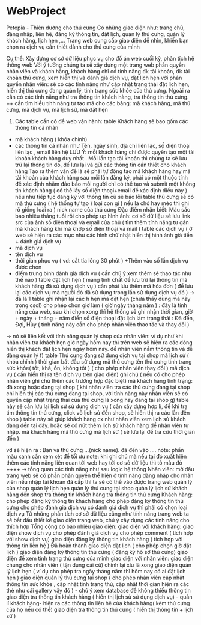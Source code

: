 # WebProject
Petopia - Thiên đường cho thú cưng
Có những giao diện như: trang chủ, đăng nhập, liên hệ, đăng ký thông tin, đặt lịch, quản lý thú cưng, quản lý khách hàng, lịch hẹn ,...
Trang web cung cấp giao diện dễ nhìn, khiến bạn chọn ra dịch vụ cần thiết dành cho thú cưng của mình

Cụ thể:
Xây dựng cơ sở dữ liệu phục vụ cho đồ án web cuối kỳ, phân tích hệ thống web
Với ý tưởng chúng ta sẽ xây dựng một trang web phân quyền nhân viên và khách hàng, khách hàng chỉ có tính năng đk tài khoản, đk tài khoản thú cưng, xem hiển thị và đánh giá dịch vụ, đặt lịch hẹn 
với phân quyền nhân viên: sẽ có các  tính năng như cập nhật trạng thái đặt lịch hẹn, hiển thị thú cưng đang quản lý, tình trạng sức khỏe của thú cưng. Ngoài ra cần có các tính năng như tra thông tin khách hàng, tra thông tin thú cưng. 
++ cần tìm hiểu tính năng tự tạo mã cho các bảng: mã khách hàng, mã thú cưng, mã dịch vụ, mã lịch sử, mã đặt hẹn
1. Các table cần có để web vận hành:
table Khách hàng sẽ bao gồm các thông tin cá nhân 
+ mã khách hàng ( khóa chính)
+ các thông tin cá nhân như Tên, ngày sinh, địa chỉ liên lạc, số điện thoại liên lạc , email liên hệ
LƯU Ý: mỗi khách hàng chỉ được quyền tạo một tài khoản khách hàng duy nhất . Mỗi lần tạo tài khoản thì chúng ta sẽ lưu trữ lại thông tin đó, để lưu  lại và gửi các thông tin cần thiết cho khách hàng
Tạo ra thêm vấn đề là sẽ phải tự động tạo mã khách hàng hay mã tài khoản của khách hàng sau mỗi lần đăng ký, phải có một thuộc tính để xác  định nhằm đảo bảo mỗi người chỉ có thể tạo và submit một không tin khách hàng ( có thể lấy số điện thoại+email để xác định điều này ) nếu như tiếp tục đăng ký với thông tin cũ sẽ báo lỗi 
table thú cưng
sẽ có mã thú cưng ( hệ thống tự tạo )
loại con gì ( nếu là chó hay mèo thì ghi rõ giống loài ra )
nick name của thú cưng
Đặc điểm nhận biết:
Màu sắc
bao nhiêu tháng tuổi rồi
cho phép up hình ảnh: cơ sở dữ liệu sẽ lưu link src của ảnh 
số điện thoại và email của chủ ( tìm thêm tính năng tự gán mã khách hàng khi mà khớp số điện thoại và mail ) 
table các dịch vụ  ( ở web sẽ hiện ra các mục như các hình chữ nhật hiển thị hình ảnh giá tiền + đánh giá dịch vụ
+ mã dịch vụ
+ tên dịch vụ
+ thời gian phục vụ ( vd: cắt tỉa lông 30 phút )
+Thêm vào số lần dịch vụ được chọn
+ điểm trung bình đánh giá dịch vụ ( cần chú ý xem thêm sẽ thao tác như thế nào )
table đặt lịch hẹn ( mang tính chất để lưu trữ lại thông tin mà khách hàng đã sử dụng dịch vụ ) cần phải lưu thêm mã hóa đơn ( để lưu lại các dịch vụ mà người đó đã sử dụng trong lần sử dụng dịch vụ đó ) -> đã là 1 table ghi nhận lại các h hẹn 
mã đặt hẹn (chưa thấy dùng mã này trong csdl)
cho phép chọn giờ làm ( giờ  ngày tháng năm ) : đây là tính năng của web, sau khi chọn xong thì hệ thống sẽ ghi nhận thời gian, giờ + ngày + tháng + năm 
điền số điện thoại đặt lịch làm
trạng thái : Đã đến, Đợi, Hủy ( tính năng này cần cho phép nhân viên thao tác và thay đổi )

-> nó sẽ liên kết với tính năng quản lý shop của nhân viên: ví dụ như khi nhân viên tra khách hẹn giờ ngày hôm nay thì trên web sẽ hiện ra các dòng hiển thị khách đặt lịch hẹn ngày hôm nay. để nhân viên nắm thông tin và dễ dàng quản lý 
f) table Thú cưng đang sử dụng dịch vụ tại shop
mã lịch sử ( khóa chính )
thời gian bắt đầu sử dụng
mã thú cưng
tên thú cưng
tình trạng sức khỏe( tốt, khá, ổn, không tốt ) ( cho phép nhân viên thay đổi )
mã dịch vụ ( cần hiển thị ra tên dịch vụ trên giao diện)
ghi chú ( nếu có cho phép nhân viên ghi chú thêm các trường hợp đặc biệt)
mã khách hàng
tình trạng: đã xong hoặc đang tại shop ( khi nhân viên tra các thú cưng đang tại shop chỉ hiển thị các thú cưng đang tại shop, với tính năng này nhân viên sẽ có quyền cập nhật trạng thái của thú cưng là xong hay đang tại shop
g)  table này sẽ cần lưu lại lịch sử sử dụng dịch vụ ( cần xây dựng hợp lí, để khi tra tìm thông tin thú cưng, click vô lịch sử đến shop, sẽ hiển thị ra các lần đến shop ) table này sẽ giúp khách hàng cx như nhân viên xem lịch sử khách đang đến tại đây. hoặc sẽ có nút thêm lịch sử khách hàng để nhân viên tự nhập.
mã khách hàng
mã thú cưng
mã lịch sử ( sẽ lưu lại để tra cứu thời gian đến ) 

vd sẽ hiện ra : Bạn và thú cưng …(nick name). đã đến vào ….
note: phần màu xanh cần xem xét để tối ưu 
note: khi ghi chú mà nếu tại đó xuất hiện thêm các tính năng liên quan tới web hay tới cơ sở dữ liệu thì tô màu đỏ 
++++
-> tổng quan các tính năng như sau logic hệ thống
Nhân viên:
mở đầu trang web sẽ có phần phân quyền thể hiện ở tính năng đăng nhập cho nhân viên nếu nhập tài khoản đã cấp thì ta sẽ có thể vào được trang web quản lý của shop
quản lý lịch hẹn
quản lý thú cưng tại shop
quản lý lịch sử khách hàng đến shop
tra thông tin khách hàng
tra thông tin thú cưng
Khách hàng:
cho phép đăng ký thông tin khách hàng
cho phép đăng ký thông tin thú cưng
cho phép đánh giá dịch vụ
có đánh giá dịch vụ thì phải có chọn loại dịch vụ
Từ những phân tích cơ sở dữ liệu cũng như tính năng trang web ta sẽ bắt đầu thiết kế giao diện trang web, chú ý xây dựng các tính năng cho thích hợp 
Tổng cộng có bao nhiêu giao diện:
giao diện với khách hàng:
giao diện show dịch vụ cho phép đánh giá dịch vụ cho phép comment ( tích hợp với show dịch vụ)
giao diện đăng ký thông tin khách hàng ( tích hợp với thông tin liên hệ )  Đã hoàn thành
giao diện đặt lịch ( cho phép chọn giờ đặt lịch ) 
giao diện đăng ký thông tin thú cưng ( đăng ký hồ sơ thú cưng)
giao diện để xem tình trạng thú cưng của mình
giao diện với nhân viên:
giao diện chung cho nhân viên ( tận dụng cái cũ) chỉnh lại xíu là xong
giao diện quản lý lịch hẹn ( ví dụ cho phép tra ngày tháng năm thì hôm nay có ai đặt lịch hẹn )
giao diện quản lý thú cưng tại shop ( cho phép nhân viên  cập nhật thông tin sức khỏe , cập nhật tình trạng thú, cập nhật thời gian hiện ra các thẻ như cái gallery vậy đó ) - chú ý xem database để không thiếu thông tin
giao diện tra thông tin khách hàng ( hiển thị lịch sử sử dụng dịch vụ) - quản lí khách hàng- hiện ra các thông tin liên hệ của khách hàng( kèm thú cưng của họ nếu có thể)
giao diện tra thông tin thú cưng  ( hiển thị thông tin + lịch sử ) 


